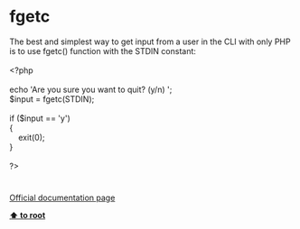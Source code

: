 # fgetc




<div class="phpcode"><span class="html">
The best and simplest way to get input from a user in the CLI with only PHP is to use fgetc() function with the STDIN constant:<br><br><span class="default">&lt;?php<br><br></span><span class="keyword">echo </span><span class="string">&apos;Are you sure you want to quit? (y/n) &apos;</span><span class="keyword">;<br></span><span class="default">$input </span><span class="keyword">= </span><span class="default">fgetc</span><span class="keyword">(</span><span class="default">STDIN</span><span class="keyword">);<br><br>if (</span><span class="default">$input </span><span class="keyword">== </span><span class="string">&apos;y&apos;</span><span class="keyword">)<br>{<br>&#xA0; &#xA0; exit(</span><span class="default">0</span><span class="keyword">);<br>}<br><br></span><span class="default">?&gt;</span>
</span>
</div>
  

#

[Official documentation page](https://www.php.net/manual/en/function.fgetc.php)

**[⬆ to root](/)**